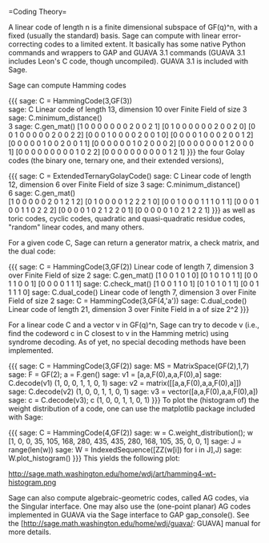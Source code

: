  =Coding Theory=

A linear code of length n  is a finite dimensional subspace of GF(q)^n, with a fixed (usually the standard) basis. Sage can compute with linear error-correcting codes to a limited extent. It basically has some native Python commands and wrappers to GAP and GUAVA 3.1 commands (GUAVA 3.1 includes Leon's C code, though uncompiled). GUAVA 3.1 is included with Sage.

Sage can compute Hamming codes

{{{
sage: C = HammingCode(3,GF(3))   
sage: C
Linear code of length 13, dimension 10 over Finite Field of size 3
sage: C.minimum_distance()     
3
sage: C.gen_mat()
    [1 0 0 0 0 0 0 0 2 0 0 2 1]
    [0 1 0 0 0 0 0 0 2 0 0 2 0]
    [0 0 1 0 0 0 0 0 2 0 0 2 2]
    [0 0 0 1 0 0 0 0 2 0 0 1 0]
    [0 0 0 0 1 0 0 0 2 0 0 1 2]
    [0 0 0 0 0 1 0 0 2 0 0 1 1]
    [0 0 0 0 0 0 1 0 2 0 0 0 2]
    [0 0 0 0 0 0 0 1 2 0 0 0 1]
    [0 0 0 0 0 0 0 0 0 1 0 2 2]
    [0 0 0 0 0 0 0 0 0 0 1 2 1]
}}}
the four Golay codes (the binary one, ternary one, and their extended versions),

{{{
sage: C = ExtendedTernaryGolayCode() 
sage: C
Linear code of length 12, dimension 6 over Finite Field of size 3
sage: C.minimum_distance()               
6
sage: C.gen_mat()               
    [1 0 0 0 0 0 2 0 1 2 1 2]
    [0 1 0 0 0 0 1 2 2 2 1 0]
    [0 0 1 0 0 0 1 1 1 0 1 1]
    [0 0 0 1 0 0 1 1 0 2 2 2]
    [0 0 0 0 1 0 2 1 2 2 0 1]
    [0 0 0 0 0 1 0 2 1 2 2 1]
}}}
as well as toric codes, cyclic codes, quadratic and quasi-quadratic residue codes, "random" linear codes, and many others. 

For a given code C, Sage can return a generator matrix, a check matrix, and the dual code:

{{{
sage: C = HammingCode(3,GF(2))
Linear code of length 7, dimension 3 over Finite Field of size 2
sage: C.gen_mat()
   [1 0 0 1 0 1 0]
   [0 1 0 1 0 1 1]
   [0 0 1 1 0 0 1]
   [0 0 0 0 1 1 1]
sage: C.check_mat()
   [1 0 0 1 1 0 1]
   [0 1 0 1 0 1 1]
   [0 0 1 1 1 1 0]
sage: C.dual_code()
Linear code of length 7, dimension 3 over Finite Field of size 2
sage: C = HammingCode(3,GF(4,'a'))
sage: C.dual_code()
Linear code of length 21, dimension 3 over Finite Field in a of size 2^2
}}}

For a linear code C and a vector v in GF(q)^n, Sage can try to decode v (i.e., find the codeword c in C closest to v in the Hamming metric) using syndrome decoding. As of yet, no special decoding methods have been implemented.


{{{
sage: C = HammingCode(3,GF(2))
sage: MS = MatrixSpace(GF(2),1,7)
sage: F = GF(2); a = F.gen()
sage: v1 = [a,a,F(0),a,a,F(0),a]
sage: C.decode(v1)
(1, 0, 0, 1, 1, 0, 1)
sage: v2 = matrix([[a,a,F(0),a,a,F(0),a]])
sage: C.decode(v2)
(1, 0, 0, 1, 1, 0, 1)
sage: v3 = vector([a,a,F(0),a,a,F(0),a])
sage: c = C.decode(v3); c
(1, 0, 0, 1, 1, 0, 1)
}}}
To plot the (histogram of) the weight distribution of a code, one can use the matplotlib package included with Sage:

{{{
sage: C = HammingCode(4,GF(2))
sage: w = C.weight_distribution(); w
[1, 0, 0, 35, 105, 168, 280, 435, 435, 280, 168, 105, 35, 0, 0, 1]
sage: J = range(len(w))
sage: W = IndexedSequence([ZZ(w[i]) for i in J],J)
sage: W.plot_histogram()
}}}
This yields the following plot:

http://sage.math.washington.edu/home/wdj/art/hamming4-wt-histogram.png

Sage can also compute algebraic-geometric codes, called AG codes, via the Singular interface. One may also use the (one-point planar) AG codes implemented in GUAVA via the Sage interface to GAP gap_console(). See the [http://sage.math.washington.edu/home/wdj/guava/: GUAVA] manual for more details.
